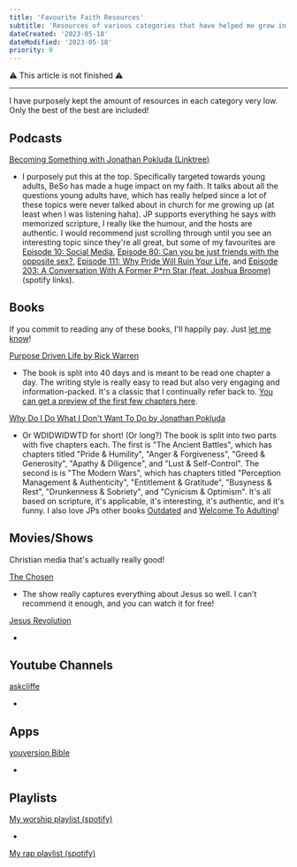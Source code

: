 ```yaml
---
title: 'Favourite Faith Resources'
subtitle: 'Resources of various categories that have helped me grow in my faith tremendously'
dateCreated: '2023-05-18'
dateModified: '2023-05-18'
priority: 0
---
```


⚠️ This article is not finished ⚠️

---

I have purposely kept the amount of resources in each category very low. Only the best of the best are included!

## Podcasts

[Becoming Something with Jonathan Pokluda (Linktree)](https://linktr.ee/becomingsomething)

- I purposely put this at the top. Specifically targeted towards young adults, BeSo has made a huge impact on my faith. It talks about all the questions young adults have, which has really helped since a lot of these topics were never talked about in church for me growing up (at least when I was listening haha). JP supports everything he says with memorized scripture, I really like the humour, and the hosts are authentic. I would recommend just scrolling through until you see an interesting topic since they're all great, but some of my favourites are [Episode 10: Social Media](https://open.spotify.com/episode/6kTcLtGObb2EkXMXFAIeyD?si=68c74f713b354289), [Episode 80: Can you be just friends with the opposite sex?](https://open.spotify.com/episode/2tYYUTBiOseTYI3nY5wzrY?si=3b02de22cc9e438f), [Episode 111: Why Pride Will Ruin Your Life](https://open.spotify.com/episode/0RkJ8sY6u4EKc9CdVTVi3X?si=005ebb74f54944b7), and [Episode 203: A Conversation With A Former P\*rn Star (feat. Joshua Broome)](https://open.spotify.com/episode/2ZxIi17DpyYPOiIA0vz4X7?si=af85b59fe052406e) (spotify links).

## Books 

If you commit to reading any of these books, I'll happily pay. Just [let me know](/contact)!

[Purpose Driven Life by Rick Warren]() 

- The book is split into 40 days and is meant to be read one chapter a day. The writing style is really easy to read but also very engaging and information-packed. It's a classic that I continually refer back to. [You can get a preview of the first few chapters here]().

[Why Do I Do What I Don't Want To Do by Jonathan Pokluda]()

- Or WDIDWIDWTD for short! (Or long?) The book is split into two parts with five chapters each. The first is "The Ancient Battles", which has chapters titled "Pride & Humility", "Anger & Forgiveness", "Greed & Generosity", "Apathy & Diligence", and "Lust & Self-Control". The second is is "The Modern Wars", which has chapters titled "Perception Management & Authenticity", "Entitlement & Gratitude", "Busyness & Rest", "Drunkenness & Sobriety", and "Cynicism & Optimism". It's all based on scripture, it's applicable, it's interesting, it's authentic, and it's funny. I also love JPs other books [Outdated]() and [Welcome To Adulting]()!

## Movies/Shows 

Christian media that's actually really good!

[The Chosen]()

- The show really captures everything about Jesus so well. I can't recommend it enough, and you can watch it for free!

[Jesus Revolution]()

- 

## Youtube Channels

[askcliffe]()

- 

## Apps 

[youversion Bible]()

- 

## Playlists 

[My worship playlist (spotify)](https://open.spotify.com/playlist/6NPq2jjgtMiHqd60J4XRAj?si=1b8c93b015554714)

- 

[My rap playlist (spotify)]()